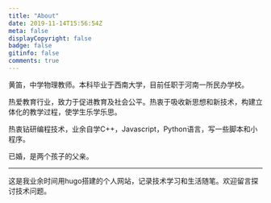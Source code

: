 ```yaml
---
title: "About"
date: 2019-11-14T15:56:54Z
meta: false
displayCopyright: false
badge: false
gitinfo: false
comments: true
---
```

黄笛，中学物理教师。本科毕业于西南大学，目前任职于河南一所民办学校。

热爱教育行业，致力于促进教育及社会公平。热衷于吸收新思想和新技术，构建立体化的教学过程，使学生乐学乐思。

热衷钻研编程技术，业余自学C++，Javascript，Python语言，写一些脚本和小程序。

已婚，是两个孩子的父亲。

---

这是我业余时间用hugo搭建的个人网站，记录技术学习和生活随笔。欢迎留言探讨技术问题。
